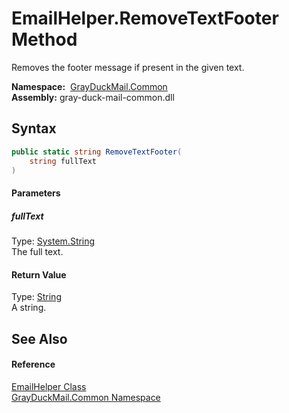 EmailHelper.RemoveTextFooter Method
===================================
Removes the footer message if present in the given text.

  **Namespace:**  [GrayDuckMail.Common][1]  
  **Assembly:** gray-duck-mail-common.dll

Syntax
------

```csharp
public static string RemoveTextFooter(
	string fullText
)
```

#### Parameters

##### *fullText*
Type: [System.String][2]  
 The full text.

#### Return Value
Type: [String][2]  
 A string. 

See Also
--------

#### Reference
[EmailHelper Class][3]  
[GrayDuckMail.Common Namespace][1]  

[1]: ../README.md
[2]: https://docs.microsoft.com/dotnet/api/system.string
[3]: README.md